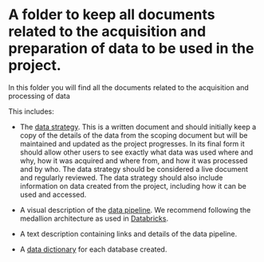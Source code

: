 # A folder to keep all documents related to the acquisition and preparation of data to be used in the project.

In this folder you will find all the documents related to the acquisition and processing of data


This includes: 

* The [data strategy](/docs/2.DataAcquisitionAndPreparation/DataStrategy.md). This is a written document and should initially keep a copy of the details of the data from the scoping document but will be maintained and updated as the project progresses. In its final form it should allow other users to see exactly what data was used where and why, how it was acquired and where from, and how it was processed and by who. The data strategy should be considered a live document and regularly reviewed. The data strategy should also include information on data created from the project, including how it can be used and accessed. 

* A visual description of the [data pipeline](/docs/2.DataAcquisitionAndPreparation/Data%20Flow/DataPipeline.txt). We recommend following the medallion architecture as used in [Databricks](https://www.databricks.com/glossary/medallion-architecture).  
* A text description containing links and details of the data pipeline. 

* A [data dictionary](/docs/2.DataAcquisitionAndPreparation/Data%20Dictionaries/) for each database created.




